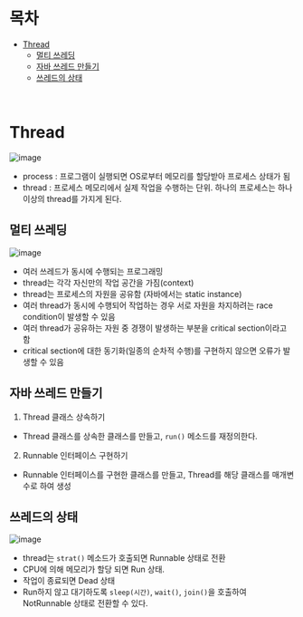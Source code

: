 # 목차
- [Thread](#thread)
  - [멀티 쓰레딩](#멀티-쓰레딩)
  - [자바 쓰레드 만들기](#자바-쓰레드-만들기)
  - [쓰레드의 상태](#쓰레드의-상태)


<br>

# Thread
![image](https://user-images.githubusercontent.com/106129404/230759604-2d35b58e-51f8-4949-8866-667ba238c823.png)

- process : 프로그램이 실행되면 OS로부터 메모리를 할당받아 프로세스 상태가 됨
- thread : 프로세스 메모리에서 실제 작업을 수행하는 단위. 하나의 프로세스는 하나 이상의 thread를 가지게 된다.
## 멀티 쓰레딩
![image](https://user-images.githubusercontent.com/106129404/230759611-9b854894-cea2-470c-92b4-78157529c25a.png)

- 여러 쓰레드가 동시에 수행되는 프로그래밍
- thread는 각각 자신만의 작업 공간을 가짐(context)
- thread는 프로세스의 자원을 공유함 (자바에서는 static instance)
- 여러 thread가 동시에 수행되어 작업하는 경우 서로 자원을 차지하려는 race condition이 발생할 수 있음
- 여러 thread가 공유하는 자원 중 경쟁이 발생하는 부분을 critical section이라고 함
- critical section에 대한 동기화(일종의 순차적 수행)를 구현하지 않으면 오류가 발생할 수 있음

## 자바 쓰레드 만들기
1. Thread 클래스 상속하기
- Thread 클래스를 상속한 클래스를 만들고, `run()` 메소드를 재정의한다.

2. Runnable 인터페이스 구현하기
- Runnable 인터페이스를 구현한 클래스를 만들고, Thread를 해당 클래스를 매개변수로 하여 생성

## 쓰레드의 상태
![image](https://user-images.githubusercontent.com/106129404/230759530-f7b15525-1c50-4b25-8639-fdf6c3da5ff8.png)

- thread는 `strat()` 메소드가 호출되면 Runnable 상태로 전환
- CPU에 의해 메모리가 할당 되면 Run 상태.
- 작업이 종료되면 Dead 상태
- Run하지 않고 대기하도록 `sleep(시간)`, `wait()`, `join()`을 호출하여 NotRunnable 상태로 전환할 수 있다.


